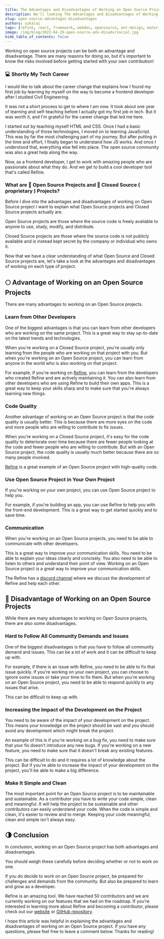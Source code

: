 ```yaml
---
title: The Advantages and Disadvantages of Working on Open Source Projects
description: We'll looking The Advantages and Disadvantages of Working on Open Source Projects
slug: open-source-advantages-disadvantages
authors: ozkalai
tags: [refine, react, framework, webdev, opensource, ant-design, material-ui, react-bootstrap, opensource]
image: /img/blog/2022-04-29-open-source-adv-disadv/social.jpg
hide_table_of_contents: false
---
```


Working on open source projects can be both an advantage and disadvantage. There are many reasons for doing so, but it's important to know the risks involved before getting started with your own contribution!


### 💻 Shortly My Tech Career

I would like to talk about the career change that explains how I found my first job by learning by myself on the way to become a frontend developer after I studied Civil Engineering.

It was not a short process to  get to where I am now. It took about one year of learning and self-teaching before I actually got my first job in tech. But it was worth it, and I'm grateful for the career change that led me here.

I started out by teaching myself HTML and CSS. Once I had a basic understanding of those technologies, I moved on to learning JavaScript. This was by far the most challenging part of my journey. But after putting in the time and effort, I finally began to understand how JS works. And once I understood that, everything else fell into place. The open source community was also a great help along the way.

Now, as a frontend developer, I get to work with amazing people who are passionate about what they do. And we get to build a cool developer tool that's called Refine.

### What are 📖 Open Source Projects and 📘 Closed Source ( proprietary ) Projects? 

Before I dive into the advantages and disadvantages of working on Open Source project I want to explain what Open Source projects and Closed Source projects actually are.

Open Source projects are those where the source code is freely available to anyone to use, study, modify, and distribute. 

Closed Source projects are those where the source code is not publicly available and is instead kept secret by the company or individual who owns it. 

Now that we have a clear  understanding of what Open Source and Closed Source projects are, let's take a look at the advantages and disadvantages of working on each type of project.

## 🌕 Advantage of Working on an Open Source Projects

There are many advantages to working on an Open Source projects. 

### Learn from Other Developers

One of the biggest advantages is that you can learn from other developers who are working on the same project. This is a great way to stay up-to-date on the latest trends and technologies. 

When you're working on a Closed Source project, you're usually only learning from the people who are working on that project with you. But when you're working on an Open Source project, you can learn from anyone in the world who is also working on that project. 

For example, if you're working on [Refine](https://refine.dev/), you can learn from the developers who created Refine and are actively maintaining it. You can also learn from other developers who are using Refine to build their own apps. This is a great way to keep your skills sharp and to make sure that you're always learning new things.

### Code Quality

Another advantage of working on an Open Source project is that the code quality is usually better. This is because there are more eyes on the code and more people who are willing to contribute to fix issues. 

When you're working on a Closed Source project, it's easy for the code quality to deteriorate over time because there are fewer people looking at the code and fewer people who are willing to contribute. But with an Open Source project, the code quality is usually much better because there are so many people involved. 

[Refine](https://refine.dev/) is a great example of an Open Source project with high-quality code.

### Use Open Source Project in Your Own Project

If you're working on your own project, you can use Open Source project to help you.

For example, if you're building an app, you can use Refine to help you with the front-end development. This is a great way to get started quickly and to save time.

### Communication 

When you're working on an Open Source projects, you need to be able to communicate with other developers. 

This is a great way to improve your communication skills. You need to be able to explain your ideas clearly and concisely. You also need to be able to listen to others and understand their point of view. Working on an Open Source project is a great way to improve your communication skills. 

The Refine has a [discord  channel](https://discord.gg/refine) where we discuss the development of Refine and help each other.

## 🌚 Disadvantage of Working on an Open Source Projects

While there are many advantages to working on Open Source projects, there are also some disadvantages.

### Hard to Follow All Community Demands and Issues 

One of the biggest disadvantages is that you have to follow all community demand and issues. This can be a lot of work and it can be difficult to keep up with. 

For example, if there is an issue with Refine, you need to be able to fix that issue quickly. If you're working on your own project, you can choose to ignore some issues or take your time to fix them. But when you're working on an Open Source project, you need to be able to respond quickly to any issues that arise. 

This can be difficult to keep up with.

### Increasing the Impact of the Development on the Project

You need to be aware of the impact of your development on the project. This means your knowledge on the project  should be vast and you should avoid any development which might break the project. 

An example of this is if you're working on a bug fix, you need to make sure that your fix doesn't introduce any new bugs. If you're working on a new feature, you need to make sure that it doesn't break any existing features. 

This can be difficult to do and it requires a lot of knowledge about the project. But if you're able to increase the impact of your development on the project, you'll be able to make a big difference. 

### Make It Simple and Clean

The most important point for an Open Source project is to be maintainable and sustainable. As a contributor you have to write your code simple, clean and meaningful.   It will help the project to be sustainable and other contributors can easily understand your code.  When the code is simple and clean, it's easier to review and to merge. Keeping your code meaningful, clean and simple isn't always easy.

## 🌗 Conclusion

In conclusion, working on an Open Source project has both advantages and disadvantages. 

You should weigh these carefully before deciding whether or not to work on one. 

If you do decide to work on an Open Source project, be prepared for challenges and demands from the community. But also be prepared to learn and grow as a developer.

Refine is an amazing tool. We have reached 50 contributors and we are currently working on our features that we had on the roadmap. If you're interested in learning more about Refine and becoming a contributor, please check out our [website](https://refine.dev/) or [GitHub repository](https://github.com/pankod/refine).

I hope this article was helpful in explaining the advantages and disadvantages of working on an Open Source project. If you have any questions, please feel free to leave a comment below. Thanks for reading!